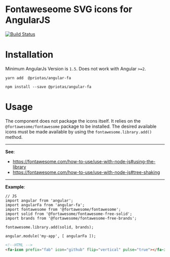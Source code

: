 # Fontaweseome SVG icons for AngularJS

[![Build Status](https://travis-ci.org/priotas/angular-fa.svg?branch=master)](https://travis-ci.org/priotas/angular-fa)


# Installation

Minimum AngularJs Version is ```1.5```. Does not work with Angular ```>=2```.

```
yarn add  @priotas/angular-fa
```

```
npm install --save @priotas/angular-fa
```

# Usage

The component does not package the icons itself. It relies on the ```@fortawesome/fontawesome``` package to be installed. The desired available icons must be made available by using the ```fontawesome.library.add()``` method.

----

**See**: 

* https://fontawesome.com/how-to-use/use-with-node-js#using-the-library
* https://fontawesome.com/how-to-use/use-with-node-js#tree-shaking

----
**Example**: 

```JS
// JS
import angular from 'angular';
import angularFa from 'angular-fa';
import fontawesome from '@fortawesome/fontawesome';
import solid from '@fortawesome/fontawesome-free-solid';
import brands from '@fortawesome/fontawesome-free-brands';

fontawesome.library.add(solid, brands);

angular.module('my-app', [ angularFa ]);

```

```HTML
<!--HTML -->
<fa-icon prefix="fab" icon="github" flip="vertical" pulse="true"></fa-icon> 
```
